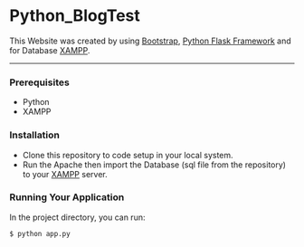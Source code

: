 # Python_BlogTest
This Website was created by using [Bootstrap](https://getbootstrap.com/docs/4.0/getting-started/introduction/), [Python Flask Framework](https://flask.palletsprojects.com/en/2.0.x/) and for Database [XAMPP](https://www.apachefriends.org/index.html).

---
### Prerequisites
- Python
- XAMPP

### Installation
- Clone this repository to code setup in your local system.
- Run the Apache then import the Database (sql file from the repository) to your [XAMPP](http://localhost/phpmyadmin/) server. 

### Running Your Application
In the project directory, you can run:
```bash
$ python app.py
```
